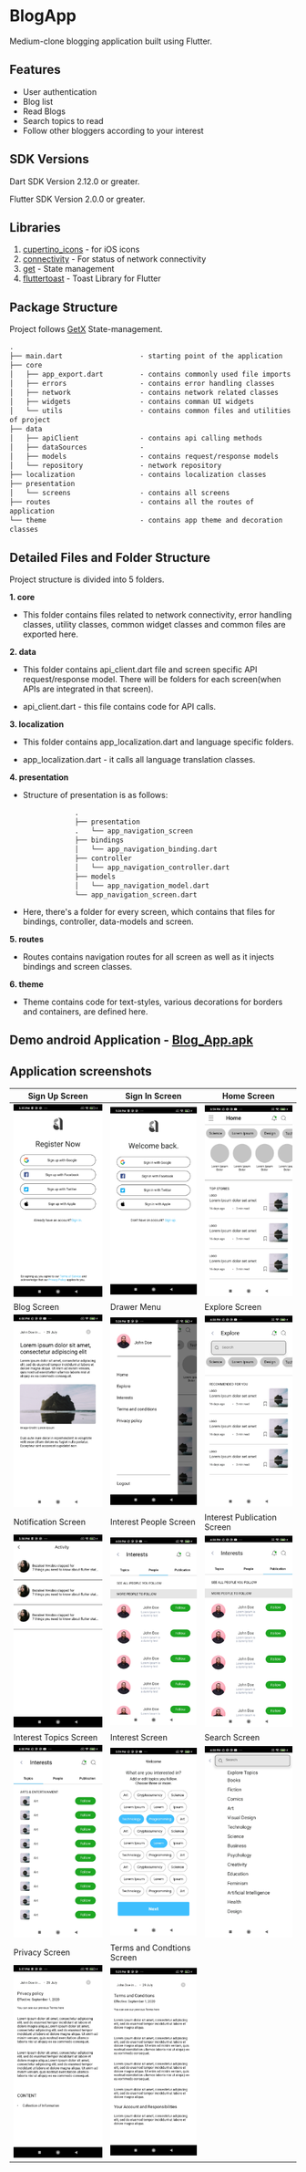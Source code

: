 # BlogApp

Medium-clone blogging application built using Flutter.

## Features

- User authentication
- Blog list
- Read Blogs
- Search topics to read
- Follow other bloggers according to your interest


## SDK Versions

Dart SDK Version 2.12.0 or greater.

Flutter SDK Version 2.0.0 or greater.

## Libraries

1. [cupertino_icons](https://pub.dev/packages/cupertino_icons) - for iOS icons
2. [connectivity](https://pub.dev/packages/connectivity) - For status of network connectivity
3. [get](https://pub.dev/packages/get) - State management
4. [fluttertoast](https://pub.dev/packages/fluttertoast) - Toast Library for Flutter




## Package Structure

Project follows [GetX](https://pub.dev/packages/get) State-management.

```
.
├── main.dart                   - starting point of the application
├── core
│   ├── app_export.dart         - contains commonly used file imports 
│   ├── errors                  - contains error handling classes                  
│   ├── network                 - contains network related classes
│   ├── widgets                 - contains comman UI widgets
│   └── utils                   - contains common files and utilities of project
├── data
│   ├── apiClient               - contains api calling methods
│   ├── dataSources             -     
│   ├── models                  - contains request/response models 
│   └── repository              - network repository
├── localization                - contains localization classes
├── presentation               
│   └── screens                 - contains all screens
├── routes                      - contains all the routes of application
└── theme                       - contains app theme and decoration classes
```

## Detailed Files and Folder Structure

Project structure is divided into 5 folders.

**1. core**

- This folder contains files related to network connectivity, error handling classes, utility classes, common widget classes and common files are exported here.

**2. data**

- This folder contains api_client.dart file and screen specific API request/response model. There will be folders for each screen(when APIs are integrated in that screen).

- api_client.dart - this file contains code for API calls.

**3. localization**

- This folder contains app_localization.dart and language specific folders.

- app_localization.dart - it calls all language translation classes.

**4. presentation**

- Structure of presentation is as follows:
```
                .
                ├── presentation               
                .   └── app_navigation_screen         
                ├── bindings    
                │   └── app_navigation_binding.dart
                ├── controller
                │   └── app_navigation_controller.dart
                ├── models
                │   └── app_navigation_model.dart
                └── app_navigation_screen.dart
```   
- Here, there's a folder for every screen, which contains that files for bindings, controller, data-models and screen.

**5. routes**

- Routes contains navigation routes for all screen as well as it injects bindings and screen classes.

**6. theme**

- Theme contains code for text-styles, various decorations for borders and containers, are defined here.

## Demo android Application -  [Blog_App.apk](https://github.com/DhiWise/BlogApp-Flutter/raw/master/blog.apk) 

## Application screenshots


| Sign Up Screen      | Sign In Screen      | Home Screen      |
|------------|-------------|-------------|
|<img src="./screenshots/Sign_Up_Screen.jpg" width="250"/> | <img src="./screenshots/Sign_in_Screen.jpg" width="250"/> | <img src="./screenshots/home_screen.jpg" width="250"/> |
| Blog Screen      | Drawer Menu      | Explore Screen      |
|<img src="./screenshots/blog_screen.jpg" width="250"/> | <img src="./screenshots/drawer_menu_screen.jpg" width="250"/> | <img src="./screenshots/explore_screen.jpg" width="250"/> |
| Notification Screen     | Interest People Screen      | Interest Publication Screen      |
|<img src="./screenshots/Notifications_Screen.jpg" width="250"/> | <img src="./screenshots/interest_people_screen.jpg" width="250"/> | <img src="./screenshots/interest_publication_screen.jpg" width="250"/> |
| Interest Topics Screen      | Interest Screen      | Search Screen      |
|<img src="./screenshots/interest_topics_screen.jpg" width="250"/> | <img src="./screenshots/intrests_screen.jpg" width="250"/> | <img src="./screenshots/search_topics_screen.jpg" width="250"/> |
| Privacy Screen    | Terms and Condtions Screen     |
|<img src="./screenshots/Privacy_Policy_Screen.jpg" width="250"/> | <img src="./screenshots/Terms_And_Conditions_Screen.jpg" width="250"/> |


